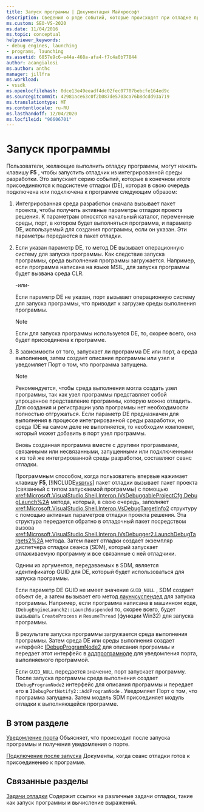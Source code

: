 ```yaml
---
title: Запуск программы | Документация Майкрософт
description: Сведения о ряде событий, которые происходят при отладке программы с помощью клавиши F5 для запуска отладчика из IDE.
ms.custom: SEO-VS-2020
ms.date: 11/04/2016
ms.topic: conceptual
helpviewer_keywords:
- debug engines, launching
- programs, launching
ms.assetid: 6857e9c6-e44a-468a-afa4-f7c4a0b77844
author: acangialosi
ms.author: anthc
manager: jillfra
ms.workload:
- vssdk
ms.openlocfilehash: 0dce13e49eeadf4dc02fec07707bebcfe164ed9c
ms.sourcegitcommit: 42981ace63c0f2b087de5703ca76b8dcdd93a719
ms.translationtype: MT
ms.contentlocale: ru-RU
ms.lasthandoff: 12/04/2020
ms.locfileid: "96606701"
---
```

# <a name="launch-a-program"></a>Запуск программы
Пользователи, желающие выполнить отладку программы, могут нажать клавишу **F5** , чтобы запустить отладчик из интегрированной среды разработки. Это запускает серию событий, которые в конечном итоге присоединяются к подсистеме отладки (DE), которая в свою очередь подключена или подключена к программе следующим образом:

1. Интегрированная среда разработки сначала вызывает пакет проекта, чтобы получить активные параметры отладки проекта решения. К параметрам относятся начальный каталог, переменные среды, порт, в котором будет выполняться программа, и параметр DE, используемый для создания программы, если он указан. Эти параметры передаются в пакет отладки.

2. Если указан параметр DE, то метод DE вызывает операционную систему для запуска программы. Как следствие запуска программы, среда выполнения программы загружается. Например, если программа написана на языке MSIL, для запуска программы будет вызвана среда CLR.

    -или-

    Если параметр DE не указан, порт вызывает операционную систему для запуска программы, что приводит к загрузке среды выполнения программы.

   > [!NOTE]
   > Если для запуска программы используется DE, то, скорее всего, она будет присоединена к программе.

3. В зависимости от того, запускает ли программа DE или порт, а среда выполнения, затем создает описание программы или узел и уведомляет Порт о том, что программа запущена.

   > [!NOTE]
   > Рекомендуется, чтобы среда выполнения могла создать узел программы, так как узел программы представляет собой упрощенное представление программы, которую можно отладить. Для создания и регистрации узла программы нет необходимости полностью отгружаться. Если параметр DE предназначен для выполнения в процессе интегрированной среды разработки, но среда IDE на самом деле не выполняется, то необходим компонент, который может добавить в порт узел программы.

   Вновь созданная программа вместе с другими программами, связанными или несвязанными, запущенными или подключенными к из той же интегрированной среды разработки, составляют сеанс отладки.

   Программным способом, когда пользователь впервые нажимает клавишу **F5**, [!INCLUDE[vsprvs](../../code-quality/includes/vsprvs_md.md)] пакет отладки вызывает пакет проекта (связанный с типом запускаемой программы) с помощью <xref:Microsoft.VisualStudio.Shell.Interop.IVsDebuggableProjectCfg.DebugLaunch%2A> метода, который, в свою очередь, заполняет <xref:Microsoft.VisualStudio.Shell.Interop.VsDebugTargetInfo2> структуру с помощью активных параметров отладки проекта решения. Эта структура передается обратно в отладочный пакет посредством вызова <xref:Microsoft.VisualStudio.Shell.Interop.IVsDebugger2.LaunchDebugTargets2%2A> метода. Затем пакет отладки создает экземпляр диспетчера отладки сеанса (SDM), который запускает отлаживаемую программу и все связанные с ней отладчики.

   Одним из аргументов, передаваемых в SDM, является идентификатор GUID для DE, который будет использоваться для запуска программы.

   Если параметр DE GUID не имеет значение `GUID_NULL` , SDM создает объект de, а затем вызывает его метод [лаунчсуспендед](../../extensibility/debugger/reference/idebugenginelaunch2-launchsuspended.md) для запуска программы. Например, если программа написана в машинном коде, `IDebugEngineLaunch2::LaunchSuspended` то, скорее всего, будет вызывать `CreateProcess` и `ResumeThread` (функции Win32) для запуска программы.

   В результате запуска программы загружается среда выполнения программы. Затем среда DE или среды выполнения создает интерфейс [IDebugProgramNode2](../../extensibility/debugger/reference/idebugprogramnode2.md) для описания программы и передает этот интерфейс в [аддпрограмноде](../../extensibility/debugger/reference/idebugportnotify2-addprogramnode.md) для уведомления порта, выполняемого программой.

   Если `GUID_NULL` передается значение, порт запускает программу. После запуска программы среда выполнения создает `IDebugProgramNode2` интерфейс для описания программы и передает его в `IDebugPortNotify2::AddProgramNode` . Уведомляет Порт о том, что программа запущена. Затем модель SDM присоединяет модуль отладки к выполняющейся программе.

## <a name="in-this-section"></a>В этом разделе
 [Уведомление порта](../../extensibility/debugger/notifying-the-port.md) Объясняет, что происходит после запуска программы и получения уведомления о порте.

 [Подключение после запуска](../../extensibility/debugger/attaching-after-a-launch.md) Документы, когда сеанс отладки готов к присоединению к программе.

## <a name="related-sections"></a>Связанные разделы
 [Задачи отладки](../../extensibility/debugger/debugging-tasks.md) Содержит ссылки на различные задачи отладки, такие как запуск программы и вычисление выражений.
